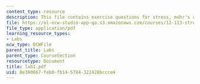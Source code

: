 ```yaml
---
content_type: resource
description: This file contains exercise questions for stress, mohr's circles.
file: https://ol-ocw-studio-app-qa.s3.amazonaws.com/courses/12-113-structural-geology-fall-2005/8e300667feb0fb145784322428bccce4_lab1.pdf
file_type: application/pdf
learning_resource_types:
- Labs
ocw_type: OCWFile
parent_title: Labs
parent_type: CourseSection
resourcetype: Document
title: lab1.pdf
uid: 8e300667-feb0-fb14-5784-322428bccce4
---
```

